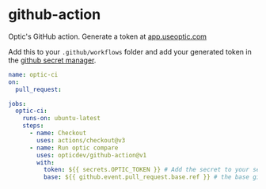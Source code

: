 # github-action
Optic's GitHub action. Generate a token at [app.useoptic.com](https://app.useoptic.com)

Add this to your `.github/workflows` folder and add your generated token in the [github secret manager](https://docs.github.com/en/actions/security-guides/encrypted-secrets#creating-encrypted-secrets-for-a-repository).

```yml
name: optic-ci
on:
  pull_request:

jobs:
  optic-ci:
    runs-on: ubuntu-latest
    steps:
      - name: Checkout
        uses: actions/checkout@v3
      - name: Run optic compare
        uses: opticdev/github-action@v1
        with:
          token: ${{ secrets.OPTIC_TOKEN }} # Add the secret to your secret manager
          base: ${{ github.event.pull_request.base.ref }} # the base git to compare against
```
